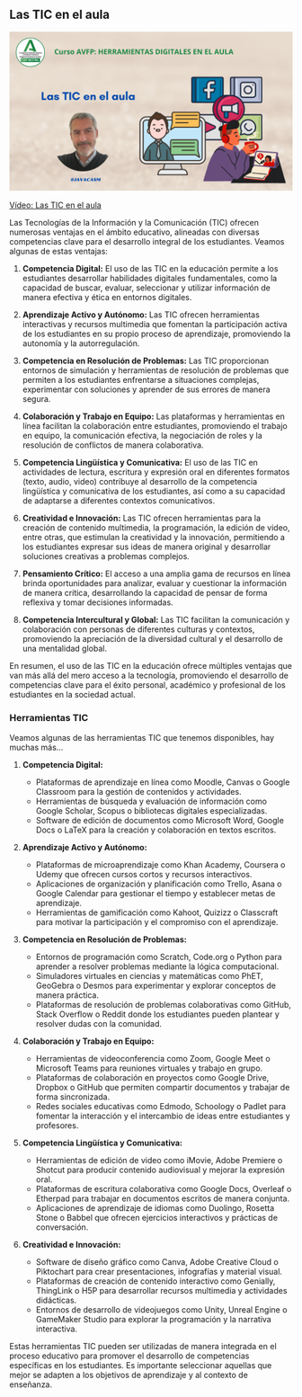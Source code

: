 ## Las TIC en el aula

[![](./images/portadaN-1.0.0.Tic_aula.png)](https://youtu.be/uGbMgy8Oud4)

[Vídeo: Las TIC en el aula](https://drive.google.com/file/d/1mvYCjRCKLdXdk7CVUwwTZem-cp6x9h8B/view?usp=sharing)


Las Tecnologías de la Información y la Comunicación (TIC) ofrecen numerosas ventajas en el ámbito educativo, alineadas con diversas competencias clave para el desarrollo integral de los estudiantes. Veamos algunas de estas ventajas:

1. **Competencia Digital:** El uso de las TIC en la educación permite a los estudiantes desarrollar habilidades digitales fundamentales, como la capacidad de buscar, evaluar, seleccionar y utilizar información de manera efectiva y ética en entornos digitales.

2. **Aprendizaje Activo y Autónomo:** Las TIC ofrecen herramientas interactivas y recursos multimedia que fomentan la participación activa de los estudiantes en su propio proceso de aprendizaje, promoviendo la autonomía y la autorregulación.

3. **Competencia en Resolución de Problemas:** Las TIC proporcionan entornos de simulación y herramientas de resolución de problemas que permiten a los estudiantes enfrentarse a situaciones complejas, experimentar con soluciones y aprender de sus errores de manera segura.

4. **Colaboración y Trabajo en Equipo:** Las plataformas y herramientas en línea facilitan la colaboración entre estudiantes, promoviendo el trabajo en equipo, la comunicación efectiva, la negociación de roles y la resolución de conflictos de manera colaborativa.

5. **Competencia Lingüística y Comunicativa:** El uso de las TIC en actividades de lectura, escritura y expresión oral en diferentes formatos (texto, audio, video) contribuye al desarrollo de la competencia lingüística y comunicativa de los estudiantes, así como a su capacidad de adaptarse a diferentes contextos comunicativos.

6. **Creatividad e Innovación:** Las TIC ofrecen herramientas para la creación de contenido multimedia, la programación, la edición de video, entre otras, que estimulan la creatividad y la innovación, permitiendo a los estudiantes expresar sus ideas de manera original y desarrollar soluciones creativas a problemas complejos.

7. **Pensamiento Crítico:** El acceso a una amplia gama de recursos en línea brinda oportunidades para analizar, evaluar y cuestionar la información de manera crítica, desarrollando la capacidad de pensar de forma reflexiva y tomar decisiones informadas.

8. **Competencia Intercultural y Global:** Las TIC facilitan la comunicación y colaboración con personas de diferentes culturas y contextos, promoviendo la apreciación de la diversidad cultural y el desarrollo de una mentalidad global.

En resumen, el uso de las TIC en la educación ofrece múltiples ventajas que van más allá del mero acceso a la tecnología, promoviendo el desarrollo de competencias clave para el éxito personal, académico y profesional de los estudiantes en la sociedad actual.

### Herramientas TIC

Veamos algunas de las herramientas TIC que tenemos disponibles, hay muchas más...

1. **Competencia Digital:**
   - Plataformas de aprendizaje en línea como Moodle, Canvas o Google Classroom para la gestión de contenidos y actividades.
   - Herramientas de búsqueda y evaluación de información como Google Scholar, Scopus o bibliotecas digitales especializadas.
   - Software de edición de documentos como Microsoft Word, Google Docs o LaTeX para la creación y colaboración en textos escritos.

2. **Aprendizaje Activo y Autónomo:**
   - Plataformas de microaprendizaje como Khan Academy, Coursera o Udemy que ofrecen cursos cortos y recursos interactivos.
   - Aplicaciones de organización y planificación como Trello, Asana o Google Calendar para gestionar el tiempo y establecer metas de aprendizaje.
   - Herramientas de gamificación como Kahoot, Quizizz o Classcraft para motivar la participación y el compromiso con el aprendizaje.

3. **Competencia en Resolución de Problemas:**
   - Entornos de programación como Scratch, Code.org o Python para aprender a resolver problemas mediante la lógica computacional.
   - Simuladores virtuales en ciencias y matemáticas como PhET, GeoGebra o Desmos para experimentar y explorar conceptos de manera práctica.
   - Plataformas de resolución de problemas colaborativas como GitHub, Stack Overflow o Reddit donde los estudiantes pueden plantear y resolver dudas con la comunidad.

4. **Colaboración y Trabajo en Equipo:**
   - Herramientas de videoconferencia como Zoom, Google Meet o Microsoft Teams para reuniones virtuales y trabajo en grupo.
   - Plataformas de colaboración en proyectos como Google Drive, Dropbox o GitHub que permiten compartir documentos y trabajar de forma sincronizada.
   - Redes sociales educativas como Edmodo, Schoology o Padlet para fomentar la interacción y el intercambio de ideas entre estudiantes y profesores.

5. **Competencia Lingüística y Comunicativa:**
   - Herramientas de edición de video como iMovie, Adobe Premiere o Shotcut para producir contenido audiovisual y mejorar la expresión oral.
   - Plataformas de escritura colaborativa como Google Docs, Overleaf o Etherpad para trabajar en documentos escritos de manera conjunta.
   - Aplicaciones de aprendizaje de idiomas como Duolingo, Rosetta Stone o Babbel que ofrecen ejercicios interactivos y prácticas de conversación.

6. **Creatividad e Innovación:**
   - Software de diseño gráfico como Canva, Adobe Creative Cloud o Piktochart para crear presentaciones, infografías y material visual.
   - Plataformas de creación de contenido interactivo como Genially, ThingLink o H5P para desarrollar recursos multimedia y actividades didácticas.
   - Entornos de desarrollo de videojuegos como Unity, Unreal Engine o GameMaker Studio para explorar la programación y la narrativa interactiva.

Estas herramientas TIC pueden ser utilizadas de manera integrada en el proceso educativo para promover el desarrollo de competencias específicas en los estudiantes. Es importante seleccionar aquellas que mejor se adapten a los objetivos de aprendizaje y al contexto de enseñanza.